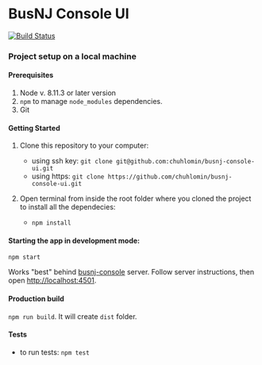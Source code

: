 # BusNJ Console UI

[![Build Status](https://ci.chuhlomin.com/api/badges/chuhlomin/busnj-console-ui/status.svg)](***REMOVED***/chuhlomin/busnj-console-ui)

### Project setup on a local machine

#### Prerequisites
1. Node v. 8.11.3 or later version 
2. `npm` to manage `node_modules` dependencies.
3. Git

#### Getting Started
1. Clone this repository to your computer:
   * using ssh key: `git clone git@github.com:chuhlomin/busnj-console-ui.git`
   * using https: `git clone https://github.com/chuhlomin/busnj-console-ui.git`

2. Open terminal from inside the root folder where you cloned the project to install all the dependecies:
   * `npm install`

#### Starting the app in development mode:
`npm start`

Works "best" behind [busnj-console](https://github.com/chuhlomin/busnj-console) server.
Follow server instructions, then open [http://localhost:4501](http://localhost:4501).

#### Production build
`npm run build`. It will create `dist` folder.

#### Tests
* to run tests: `npm test`

